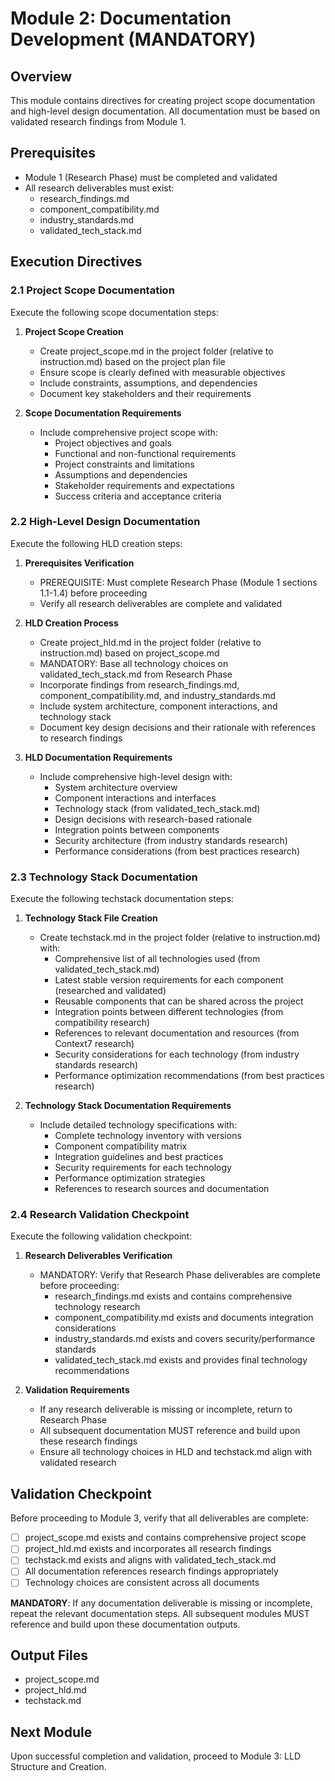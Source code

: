 # Module 2: Documentation Development (MANDATORY)

## Overview
This module contains directives for creating project scope documentation and high-level design documentation. All documentation must be based on validated research findings from Module 1.

## Prerequisites
- Module 1 (Research Phase) must be completed and validated
- All research deliverables must exist:
  - research_findings.md
  - component_compatibility.md
  - industry_standards.md
  - validated_tech_stack.md

## Execution Directives

### 2.1 Project Scope Documentation

Execute the following scope documentation steps:

1. **Project Scope Creation**
   - Create project_scope.md in the project folder (relative to instruction.md) based on the project plan file
   - Ensure scope is clearly defined with measurable objectives
   - Include constraints, assumptions, and dependencies
   - Document key stakeholders and their requirements

2. **Scope Documentation Requirements**
   - Include comprehensive project scope with:
     - Project objectives and goals
     - Functional and non-functional requirements
     - Project constraints and limitations
     - Assumptions and dependencies
     - Stakeholder requirements and expectations
     - Success criteria and acceptance criteria

### 2.2 High-Level Design Documentation

Execute the following HLD creation steps:

1. **Prerequisites Verification**
   - PREREQUISITE: Must complete Research Phase (Module 1 sections 1.1-1.4) before proceeding
   - Verify all research deliverables are complete and validated

2. **HLD Creation Process**
   - Create project_hld.md in the project folder (relative to instruction.md) based on project_scope.md
   - MANDATORY: Base all technology choices on validated_tech_stack.md from Research Phase
   - Incorporate findings from research_findings.md, component_compatibility.md, and industry_standards.md
   - Include system architecture, component interactions, and technology stack
   - Document key design decisions and their rationale with references to research findings

3. **HLD Documentation Requirements**
   - Include comprehensive high-level design with:
     - System architecture overview
     - Component interactions and interfaces
     - Technology stack (from validated_tech_stack.md)
     - Design decisions with research-based rationale
     - Integration points between components
     - Security architecture (from industry standards research)
     - Performance considerations (from best practices research)

### 2.3 Technology Stack Documentation

Execute the following techstack documentation steps:

1. **Technology Stack File Creation**
   - Create techstack.md in the project folder (relative to instruction.md) with:
     - Comprehensive list of all technologies used (from validated_tech_stack.md)
     - Latest stable version requirements for each component (researched and validated)
     - Reusable components that can be shared across the project
     - Integration points between different technologies (from compatibility research)
     - References to relevant documentation and resources (from Context7 research)
     - Security considerations for each technology (from industry standards research)
     - Performance optimization recommendations (from best practices research)

2. **Technology Stack Documentation Requirements**
   - Include detailed technology specifications with:
     - Complete technology inventory with versions
     - Component compatibility matrix
     - Integration guidelines and best practices
     - Security requirements for each technology
     - Performance optimization strategies
     - References to research sources and documentation

### 2.4 Research Validation Checkpoint

Execute the following validation checkpoint:

1. **Research Deliverables Verification**
   - MANDATORY: Verify that Research Phase deliverables are complete before proceeding:
     - research_findings.md exists and contains comprehensive technology research
     - component_compatibility.md exists and documents integration considerations
     - industry_standards.md exists and covers security/performance standards
     - validated_tech_stack.md exists and provides final technology recommendations

2. **Validation Requirements**
   - If any research deliverable is missing or incomplete, return to Research Phase
   - All subsequent documentation MUST reference and build upon these research findings
   - Ensure all technology choices in HLD and techstack.md align with validated research

## Validation Checkpoint

Before proceeding to Module 3, verify that all deliverables are complete:

- [ ] project_scope.md exists and contains comprehensive project scope
- [ ] project_hld.md exists and incorporates all research findings
- [ ] techstack.md exists and aligns with validated_tech_stack.md
- [ ] All documentation references research findings appropriately
- [ ] Technology choices are consistent across all documents

**MANDATORY**: If any documentation deliverable is missing or incomplete, repeat the relevant documentation steps. All subsequent modules MUST reference and build upon these documentation outputs.

## Output Files
- project_scope.md
- project_hld.md
- techstack.md

## Next Module
Upon successful completion and validation, proceed to Module 3: LLD Structure and Creation.